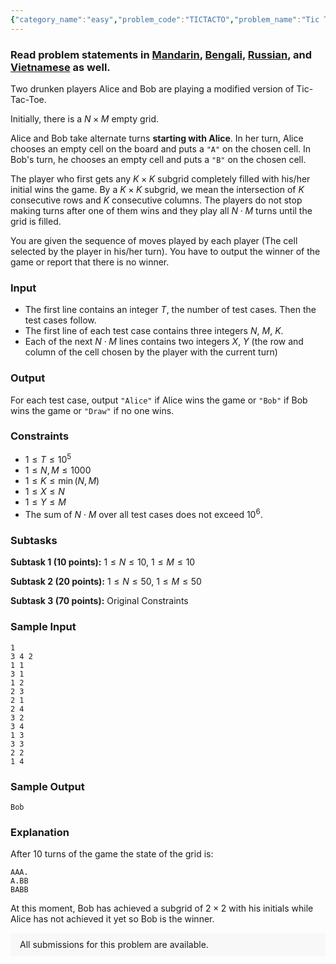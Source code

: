 ```yaml
---
{"category_name":"easy","problem_code":"TICTACTO","problem_name":"Tic Tac Toe","problemComponents":{"constraints":"","constraintsState":false,"subtasks":"","subtasksState":false,"inputFormat":"","inputFormatState":false,"outputFormat":"","outputFormatState":false,"sampleTestCases":{}},"video_editorial_url":"https://youtu.be/f3TjIUpa3bw","languages_supported":{"0":"CPP14","1":"C","2":"JAVA","3":"PYTH 3.6","4":"CPP17","5":"PYTH","6":"PYP3","7":"CS2","8":"ADA","9":"PYPY","10":"TEXT","11":"PAS fpc","12":"NODEJS","13":"RUBY","14":"PHP","15":"GO","16":"HASK","17":"TCL","18":"PERL","19":"SCALA","20":"LUA","21":"kotlin","22":"BASH","23":"JS","24":"LISP sbcl","25":"rust","26":"PAS gpc","27":"BF","28":"CLOJ","29":"R","30":"D","31":"CAML","32":"FORT","33":"ASM","34":"swift","35":"FS","36":"WSPC","37":"LISP clisp","38":"SQL","39":"SCM guile","40":"PERL6","41":"ERL","42":"CLPS","43":"ICK","44":"NICE","45":"PRLG","46":"ICON","47":"COB","48":"SCM chicken","49":"PIKE","50":"SCM qobi","51":"ST","52":"SQLQ","53":"NEM"},"max_timelimit":1,"source_sizelimit":50000,"problem_author":"kairakal","problem_tester":"","date_added":"23-06-2021","tags":{"0":2,"1":"binary","2":"easy","3":"kairakal","4":"ltime97"},"problem_difficulty_level":"Easy-Medium","best_tag":"Binary Search","editorial_url":"https://discuss.codechef.com/problems/TICTACTO","time":{"view_start_date":1624727702,"submit_start_date":1624727702,"visible_start_date":1624727702,"end_date":1735669800},"is_direct_submittable":false,"problemDiscussURL":"https://discuss.codechef.com/search?q=TICTACTO","is_proctored":false,"visitedContests":{},"layout":"problem"}
---
```

### Read problem statements in [Mandarin](https://www.codechef.com/download/translated/LTIME97/mandarin/TICTACTO.pdf), [Bengali](https://www.codechef.com/download/translated/LTIME97/bengali/TICTACTO.pdf), [Russian](https://www.codechef.com/download/translated/LTIME97/russian/TICTACTO.pdf), and [Vietnamese](https://www.codechef.com/download/translated/LTIME97/vietnamese/TICTACTO.pdf) as well.

Two drunken players Alice and Bob are playing a modified version of Tic-Tac-Toe.

Initially, there is a $N \times M$ empty grid.

Alice and Bob take alternate turns **starting with Alice**. In her turn, Alice chooses an empty cell on the board and puts a `"A"` on the chosen cell. In Bob's turn, he chooses an empty cell and puts a `"B"` on the chosen cell.

The player who first gets any $K\times K$ subgrid completely filled with his/her initial wins the game. By a $K\times K$ subgrid, we mean the intersection of $K$ consecutive rows and $K$ consecutive columns. The players do not stop making turns after one of them wins and they play all $N \cdot M$ turns until the grid is filled.

You are given the sequence of moves played by each player (The cell selected by the player in his/her turn). You have to output the winner of the game or report that there is no winner.

### Input

- The first line contains an integer $T$, the number of test cases. Then the test cases follow.
- The first line of each test case contains three integers $N$, $M$, $K$.
- Each of the next $N\cdot M$ lines contains two integers $X$, $Y$ (the row and column of the cell chosen by the player with the current turn)

### Output
For each test case, output `"Alice"` if Alice wins the game or `"Bob"` if Bob wins the game or `"Draw"` if no one wins.

### Constraints
- $1 \leq T \leq 10^5$
- $1 \leq N, M \leq 1000$
- $1 \leq K \leq \min(N,M)$
- $1 \leq X \leq N$
- $1 \leq Y \leq M$
- The sum of $N\cdot M$ over all test cases does not exceed $10^6$.

### Subtasks

**Subtask 1 (10 points):** $1 \leq N \leq 10,\ 1 \leq M \leq 10$

**Subtask 2 (20 points):** $1 \leq N \leq 50,\ 1 \leq M \leq 50$

**Subtask 3 (70 points):** Original Constraints

### Sample Input
```
1
3 4 2
1 1
3 1
1 2
2 3
2 1
2 4
3 2
3 4
1 3
3 3
2 2
1 4
```
	

### Sample Output
```
Bob
```

### Explanation
After $10$ turns of the game the state of the grid is:
```
AAA.
A.BB
BABB
```

At this moment, Bob has achieved a subgrid of $2 \times 2$ with his initials while Alice has not achieved it yet so Bob is the winner.

<aside style='background: #f8f8f8;padding: 10px 15px;'><div>All submissions for this problem are available.</div></aside>